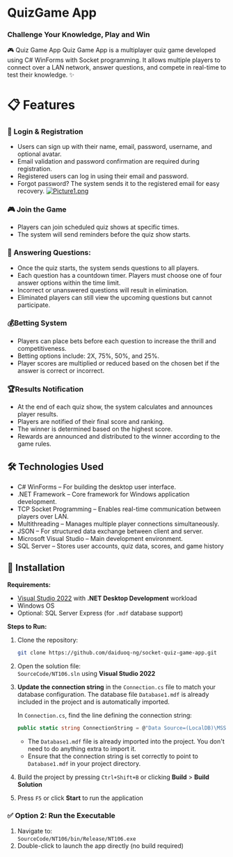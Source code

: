 # QuizGame App
### Challenge Your Knowledge, Play and Win

🎮 Quiz Game App
Quiz Game App is a multiplayer quiz game developed using C# WinForms with Socket programming. It allows multiple players to connect over a LAN network, answer questions, and compete in real-time to test their knowledge. ✨

#  📋 Features

### 🔐 Login & Registration
- Users can sign up with their name, email, password, username, and optional avatar.
- Email validation and password confirmation are required during registration.
- Registered users can log in using their email and password.
- Forgot password? The system sends it to the registered email for easy recovery.
[![Picture1.png](https://i.postimg.cc/bY40zr1J/Picture1.png)](https://postimg.cc/JtcHx16V)


### 🎮 Join the Game
- Players can join scheduled quiz shows at specific times.
- The system will send reminders before the quiz show starts.

### 🧠 Answering Questions:
- Once the quiz starts, the system sends questions to all players.
- Each question has a countdown timer. Players must choose one of four answer options within the time limit.
- Incorrect or unanswered questions will result in elimination.
- Eliminated players can still view the upcoming questions but cannot participate.

### 💰Betting System
- Players can place bets before each question to increase the thrill and competitiveness.
- Betting options include: 2X, 75%, 50%, and 25%.
- Player scores are multiplied or reduced based on the chosen bet if the answer is correct or incorrect.

### 🏆Results Notification
- At the end of each quiz show, the system calculates and announces player results.
- Players are notified of their final score and ranking.
- The winner is determined based on the highest score.
- Rewards are announced and distributed to the winner according to the game rules.


## 🛠️ Technologies Used
- C# WinForms – For building the desktop user interface.
- .NET Framework – Core framework for Windows application development.
- TCP Socket Programming – Enables real-time communication between players over LAN.
- Multithreading – Manages multiple player connections simultaneously.
- JSON – For structured data exchange between client and server.
- Microsoft Visual Studio – Main development environment.
- SQL Server – Stores user accounts, quiz data, scores, and game history



## 🚀 Installation

**Requirements:**

- [Visual Studio 2022](https://visualstudio.microsoft.com/vs/) with **.NET Desktop Development** workload  
- Windows OS  
- Optional: SQL Server Express (for `.mdf` database support)

**Steps to Run:**

1. Clone the repository:

    ```bash
    git clone https://github.com/daiduoq-ng/socket-quiz-game-app.git
    ```

2. Open the solution file:  
   `SourceCode/NT106.sln` using **Visual Studio 2022**

3. **Update the connection string** in the `Connection.cs` file to match your database configuration. The database file `Database1.mdf` is already included in the project and is automatically imported.

    In `Connection.cs`, find the line defining the connection string:

    ```csharp
    public static string ConnectionString = @"Data Source=(LocalDB)\MSSQLLocalDB;AttachDbFilename=|DataDirectory|\Database1.mdf;Integrated Security=True";
    ```

    - The `Database1.mdf` file is already imported into the project. You don't need to do anything extra to import it.
    - Ensure that the connection string is set correctly to point to `Database1.mdf` in your project directory.

4. Build the project by pressing `Ctrl+Shift+B` or clicking **Build** > **Build Solution**

5. Press `F5` or click **Start** to run the application

### ✅ Option 2: Run the Executable

1. Navigate to:  
   `SourceCode/NT106/bin/Release/NT106.exe`  
2. Double-click to launch the app directly (no build required)
